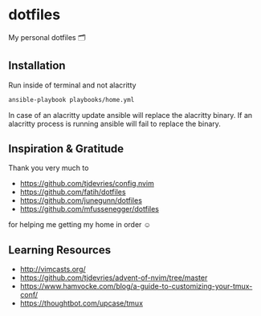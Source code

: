 # dotfiles

My personal dotfiles 🗂

## Installation

Run inside of terminal and not alacritty

```sh
ansible-playbook playbooks/home.yml
```

In case of an alacritty update ansible will replace the alacritty binary. If an alacritty process is
running ansible will fail to replace the binary.

## Inspiration & Gratitude

Thank you very much to

- https://github.com/tjdevries/config.nvim
- https://github.com/fatih/dotfiles
- https://github.com/junegunn/dotfiles
- https://github.com/mfussenegger/dotfiles

for helping me getting my home in order ☺️

## Learning Resources

- http://vimcasts.org/
- https://github.com/tjdevries/advent-of-nvim/tree/master
- https://www.hamvocke.com/blog/a-guide-to-customizing-your-tmux-conf/
- https://thoughtbot.com/upcase/tmux
